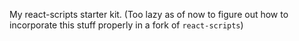 My react-scripts starter kit. (Too lazy as of now to figure out how to incorporate this stuff properly in a fork of `react-scripts`)
